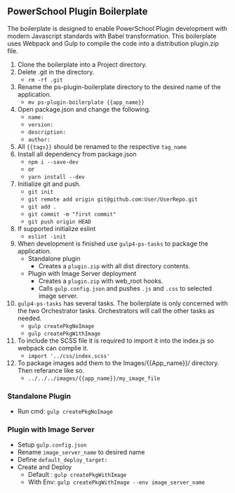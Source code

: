 
## PowerSchool Plugin Boilerplate

The boilerplate is designed to enable PowerSchool Plugin development with modern Javascript standards with Babel transformation. This boilerplate uses Webpack and Gulp to compile the code into a distribution plugin.zip file. 

1. Clone the boilerplate into a Project directory.
2. Delete .git in the directory. 
	- `rm -rf .git`
3. Rename the ps-plugin-boilerplate directory to the desired name of the application. 
	- `mv ps-plugin-boilerplate {{app_name}}`
4. Open package.json and change the following.
	- `name:`
	- `version:`
	- `description:`
	- `author:`
5. All `{{tags}}` should be renamed to the respective `tag_name`
6. Install all dependency from package.json
	- `npm i --save-dev`
	- or
	- `yarn install --dev`
7. Initialize git and push. 
	- `git init`
	- `git remote add origin git@github.com:User/UserRepo.git`
	- `git add .`
	- `git commit -m "first commit"`
	- `git push origin HEAD`
8. If supported initialize eslint
	- `eslint -init`
9. When development is finished use `gulp4-ps-tasks` to package the application.  
	- Standalone plugin 
		- Creates a `plugin.zip` with all dist directory contents.
	- Plugin with Image Server deployment
		- Creates a `plugin.zip` with web_root hooks.
		- Calls `gulp.config.json` and pushes `.js` and `.css` to selected image server.
10. `gulp4-ps-tasks` has several tasks. The boilerplate is only concerned with the two Orchestrator tasks. Orchestrators will call the other tasks as needed.
	- `gulp createPkgNoImage`
	- `gulp createPkgWithImage`
11. To include the SCSS file it is required to import it into the index.js so webpack can complie it.
	- `import '../css/index.scss'`
12. To package images add them to the Images/{{App_name}}/ directory. Then referance like so.
	- `../../../images/{{app_name}}/my_image_file`

### Standalone Plugin

- Run cmd: `gulp createPkgNoImage`

### Plugin with Image Server

- Setup `gulp.config.json`
- Rename `image_server_name` to desired name
- Define `default_deploy_target:`
- Create and Deploy
	- Default : `gulp createPkgWithImage`
	- With Env: `gulp createPkgWithImage --env image_server_name`
 

